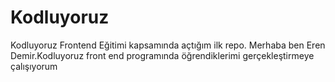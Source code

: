 # Kodluyoruz
Kodluyoruz Frontend Eğitimi kapsamında açtığım ilk repo.
Merhaba ben Eren Demir.Kodluyoruz front end programında öğrendiklerimi gerçekleştirmeye çalışıyorum
